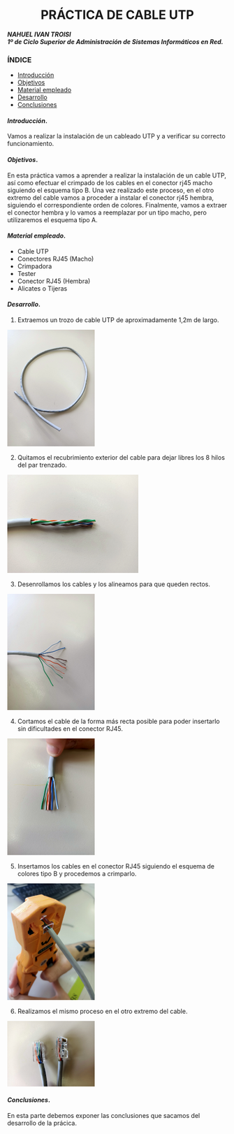 
<center>

# PRÁCTICA DE CABLE UTP


</center>

***NAHUEL IVAN TROISI***
<br>
***1º de Ciclo Superior de Administración de Sistemas Informáticos en Red.***

### ÍNDICE

+ [Introducción](#id1)
+ [Objetivos](#id2)
+ [Material empleado](#id3)
+ [Desarrollo](#id4)
+ [Conclusiones](#id5)


#### ***Introducción***. <a name="id1"></a>

Vamos a realizar la instalación de un cableado UTP y a verificar su correcto funcionamiento. 

#### ***Objetivos***. <a name="id2"></a>

En esta práctica vamos a aprender a realizar la instalación de un cable UTP, así como efectuar el crimpado de los cables en el conector rj45 macho siguiendo el esquema tipo B.
Una vez realizado este proceso, en el otro extremo del cable vamos a proceder a instalar el conector rj45 hembra, siguiendo el correspondiente orden de colores.
Finalmente, vamos a extraer el conector hembra y lo vamos a reemplazar por un tipo macho, pero utilizaremos el esquema tipo A.

#### ***Material empleado***. <a name="id3"></a>

+ Cable UTP
+ Conectores RJ45 (Macho)
+ Crimpadora
+ Tester
+ Conector RJ45 (Hembra)
+ Alicates o Tijeras

#### ***Desarrollo***. <a name="id4"></a>

1. Extraemos un trozo de cable UTP de aproximadamente 1,2m de largo.

<img src="https://github.com/Nahuel-Troisi/pni29_nahuel/blob/main/ut004/a1/IMG20220120100811.jpg" alt="cable" style="width:200px;"/>

2. Quitamos el recubrimiento exterior del cable para dejar libres los 8 hilos del par trenzado.

<img src="https://github.com/Nahuel-Troisi/pni29_nahuel/blob/main/ut004/a1/IMG20220120101217.jpg" alt="cable pelado" style="width:300px;"/>

3. Desenrollamos los cables y los alineamos para que queden rectos. 

<img src="https://github.com/Nahuel-Troisi/pni29_nahuel/blob/main/ut004/a1/IMG20220120101730.jpg" alt="cable pelado" style="width:200px;"/>

4. Cortamos el cable de la forma más recta posible para poder insertarlo sin dificultades en el conector RJ45. 

<img src="https://github.com/Nahuel-Troisi/pni29_nahuel/blob/main/ut004/a1/IMG20220120102240.jpg" alt="cable pelado" style="width:200px;"/>

5. Insertamos los cables en el conector RJ45 siguiendo el esquema de colores tipo B y procedemos a crimparlo. 

<img src="https://github.com/Nahuel-Troisi/pni29_nahuel/blob/main/ut004/a1/IMG20220120103011.jpg" alt="cable pelado" style="width:200px;"/>

6. Realizamos el mismo proceso en el otro extremo del cable.

<img src="https://github.com/Nahuel-Troisi/pni29_nahuel/blob/main/ut004/a1/IMG20220120104117.jpg" alt="cable pelado" style="width:200px;"/>




#### ***Conclusiones***. <a name="id5"></a>

En esta parte debemos exponer las conclusiones que sacamos del desarrollo de la prácica.
